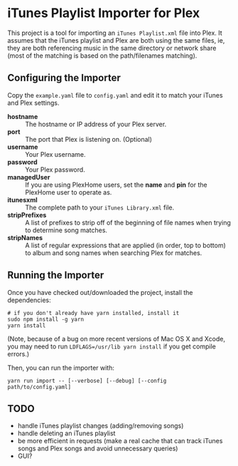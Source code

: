 iTunes Playlist Importer for Plex
=================================

This project is a tool for importing an `iTunes Playlist.xml` file into Plex.  It assumes that the iTunes playlist and Plex are both using the same files, ie, they are both referencing music in the same directory or network share (most of the matching is based on the path/filenames matching).


Configuring the Importer
------------------------

Copy the `example.yaml` file to `config.yaml` and edit it to match your iTunes and Plex settings.

<dl>
  <dt><strong>hostname</strong></dt>
  <dd>The hostname or IP address of your Plex server.</dd>

  <dt><strong>port</strong></dt>
  <dd>The port that Plex is listening on.  (Optional)</dd>

  <dt><strong>username</strong></dt>
  <dd>Your Plex username.</dd>

  <dt><strong>password</strong></dt>
  <dd>Your Plex password.</dd>

  <dt><strong>managedUser</strong></dt>
  <dd>If you are using PlexHome users, set the <strong>name</strong> and <strong>pin</strong> for the PlexHome user to operate as.</dd>

  <dt><strong>itunesxml</strong></dt>
  <dd>The complete path to your <code>iTunes Library.xml</code> file.</dd>

  <dt><strong>stripPrefixes</strong></dt>
  <dd>A list of prefixes to strip off of the beginning of file names when trying to determine song matches.</dd>

  <dt><strong>stripNames</strong></dt>
  <dd>A list of regular expressions that are applied (in order, top to bottom) to album and song names when searching Plex for matches.</dd>
</dl>


Running the Importer
--------------------

Once you have checked out/downloaded the project, install the dependencies:

```
# if you don't already have yarn installed, install it
sudo npm install -g yarn
yarn install
```

(Note, because of a bug on more recent versions of Mac OS X and Xcode,
you may need to run `LDFLAGS=/usr/lib yarn install` if you get compile errors.)

Then, you can run the importer with:

`yarn run import -- [--verbose] [--debug] [--config path/to/config.yaml]`


TODO
----

* handle iTunes playlist changes (adding/removing songs)
* handle deleting an iTunes playlist
* be more efficient in requests (make a real cache that can track iTunes songs and Plex songs and avoid unnecessary queries)
* GUI?
